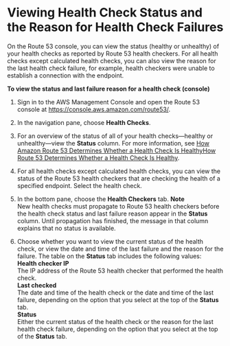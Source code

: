 # Viewing Health Check Status and the Reason for Health Check Failures<a name="health-checks-view-status"></a>

On the Route 53 console, you can view the status \(healthy or unhealthy\) of your health checks as reported by Route 53 health checkers\. For all health checks except calculated health checks, you can also view the reason for the last health check failure, for example, health checkers were unable to establish a connection with the endpoint\. 

**To view the status and last failure reason for a health check \(console\)**

1. Sign in to the AWS Management Console and open the Route 53 console at [https://console\.aws\.amazon\.com/route53/](https://console.aws.amazon.com/route53/)\.

1. In the navigation pane, choose **Health Checks**\.

1. For an overview of the status of all of your health checks—healthy or unhealthy—view the **Status** column\. For more information, see [How Amazon Route 53 Determines Whether a Health Check Is HealthyHow Route 53 Determines Whether a Health Check Is Healthy](dns-failover-determining-health-of-endpoints.md)\.

1. For all health checks except calculated health checks, you can view the status of the Route 53 health checkers that are checking the health of a specified endpoint\. Select the health check\.

1. In the bottom pane, choose the **Health Checkers** tab\.
**Note**  
New health checks must propagate to Route 53 health checkers before the health check status and last failure reason appear in the **Status** column\. Until propagation has finished, the message in that column explains that no status is available\.

1. Choose whether you want to view the current status of the health check, or view the date and time of the last failure and the reason for the failure\. The table on the **Status** tab includes the following values:  
**Health checker IP**  
The IP address of the Route 53 health checker that performed the health check\.  
**Last checked**  
The date and time of the health check or the date and time of the last failure, depending on the option that you select at the top of the **Status** tab\.  
**Status**  
Either the current status of the health check or the reason for the last health check failure, depending on the option that you select at the top of the **Status** tab\.